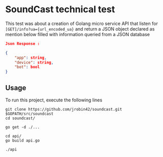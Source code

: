 # SoundCast technical test  

This test was about a creation of Golang micro service API that listen for  `[GET]/info?ua={url_encoded_ua}` and return a JSON object declared as mention below filled with information queried from a JSON database  


```json
Json Response :

{
    "app": string,
    "device": string,
    "bot": bool
}
```

## Usage

To run this project, execute the following lines

```shell
git clone https://github.com/jrobin42/soundcast.git $GOPATH/src/soundcast
cd soundcast/

go get -d ./...

cd api/
go build api.go

./api
```